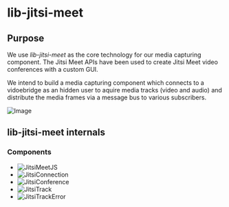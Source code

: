 # lib-jitsi-meet

## Purpose
We use *lib-jitsi-meet* as the core technology for our media capturing component. The Jitsi Meet APIs have been used to create Jitsi Meet video conferences 
with a custom GUI.

We intend to build a media capturing component which connects to a vidoebridge as an hidden user to aquire media tracks (video and audio) and distribute the media 
frames via a message bus to various subscribers.

![Image](https://github.com/rifflearning/riff-jitsi-platform/blob/main/docs/Jitsi-Meet-Pipeline.png)

## lib-jitsi-meet internals
### Components
* ![JitsiMeetJS](https://jitsi.github.io/handbook/docs/dev-guide/dev-guide-ljm-api#jitsimeetjs)
* ![JitsiConnection](https://jitsi.github.io/handbook/docs/dev-guide/dev-guide-ljm-api#jitsiconnection)
* ![JitsiConference](https://jitsi.github.io/handbook/docs/dev-guide/dev-guide-ljm-api#jitsiconference)
* ![JitsiTrack](https://jitsi.github.io/handbook/docs/dev-guide/dev-guide-ljm-api#jitsitrack)
* ![JitsiTrackError](https://jitsi.github.io/handbook/docs/dev-guide/dev-guide-ljm-api#jitsitrackerror)



